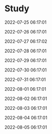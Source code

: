# Study


2022-07-25 06:17:01

2022-07-26 06:17:01

2022-07-27 06:17:02

2022-07-28 06:17:01

2022-07-29 06:17:01

2022-07-30 06:17:01

2022-07-31 06:17:01

2022-08-01 06:17:01

2022-08-02 06:17:01

2022-08-03 06:17:01

2022-08-04 06:17:01

2022-08-05 06:17:01

